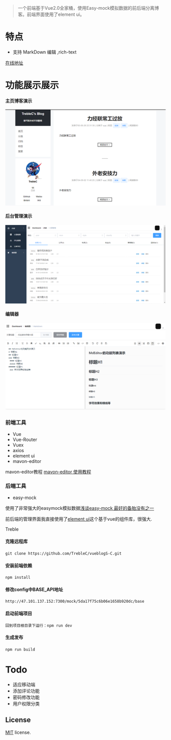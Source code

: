 > 一个前端基于Vue2.0全家桶，使用Easy-mock模拟数据的前后端分离博客。前端界面使用了element ui。  
#  特点
* 支持 MarkDown 编辑 ,rich-text


[在线地址](http://www.dailu.site)

# 功能展示展示


#### 主页博客演示

![](src/assets/home.png)


#### 后台管理演示
![](src/assets/admin.png)

#### 编辑器
![](src/assets/md.png)

### 前端工具
* Vue
* Vue-Router
* Vuex
* axios
* element ui  
* mavon-editor

mavon-editor教程 [mavon-editor 使用教程](https://blog.csdn.net/qq_31001889/article/details/98210709)


### 后端工具
* easy-mock

使用了非常强大的easymock模拟数据[浅谈easy-mock 最好的备胎没有之一](https://blog.csdn.net/weixin_43254766/article/details/83758660)

前后端的管理界面我直接使用了[element ui](http://element.eleme.io/#/)这个基于vue的组件库，很强大.

Treble


#### 克隆远程库
`git clone https://github.com/TrebleC/vueblogS-C.git`


#### 安装前端依赖
`npm install`


#### 修改config中BASE_API地址
`http://47.101.137.152:7300/mock/5da17f75c6b06e1658b920dc/base`


#### 启动前端项目
`回到项目根目录下运行：npm run dev`


#### 生成发布
`npm run build`





# Todo
* 适应移动端
* 添加评论功能
* 密码修改功能
* 用户权限分类


## License
[MIT](https://github.com/PanJiaChen/vueAdmin-template/blob/master/LICENSE) license.
